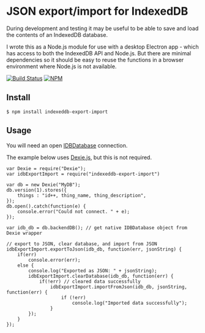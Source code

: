 # JSON export/import for IndexedDB

During development and testing it may be useful to be able to save and load the contents of an IndexedDB database.

I wrote this as a Node.js module for use with a desktop Electron app - which has access to both the IndexedDB API and Node.js. But there are minimal dependencies so it should be easy to reuse the functions in a browser environment where Node.js is not available.

[![Build Status](https://travis-ci.org/Polarisation/indexeddb-export-import.svg?branch=master)](https://travis-ci.org/Polarisation/indexeddb-export-import)
[![NPM](https://nodei.co/npm/indexeddb-export-import.png?downloads=true&downloadRank=true&stars=true)](https://nodei.co/npm/indexeddb-export-import/)

## Install

```
$ npm install indexeddb-export-import
```

## Usage

You will need an open [IDBDatabase](https://developer.mozilla.org/en-US/docs/Web/API/IDBDatabase) connection. 

The example below uses [Dexie.js](https://github.com/dfahlander/Dexie.js), but this is not required.

	var Dexie = require("Dexie");
	var idbExportImport = require("indexeddb-export-import")

	var db = new Dexie("MyDB");
	db.version(1).stores({
		things : "id++, thing_name, thing_description",
	});
	db.open().catch(function(e) {
		console.error("Could not connect. " + e);
	});

	var idb_db = db.backendDB(); // get native IDBDatabase object from Dexie wrapper

	// export to JSON, clear database, and import from JSON
	idbExportImport.exportToJson(idb_db, function(err, jsonString) {
		if(err)
			console.error(err);
		else {
			console.log("Exported as JSON: " + jsonString);
			idbExportImport.clearDatabase(idb_db, function(err) {
				if(!err) // cleared data successfully
					idbExportImport.importFromJson(idb_db, jsonString, function(err) {
						if (!err)
							console.log("Imported data successfully");
					}
			});
		}
	});